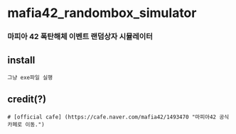 # mafia42_randombox_simulator
### 마피아 42 폭탄해체 이벤트 랜덤상자 시뮬레이터

## install
    그냥 exe파일 실행
## credit(?)
    # [official cafe] (https://cafe.naver.com/mafia42/1493470 "마피아42 공식카페로 이동.")
